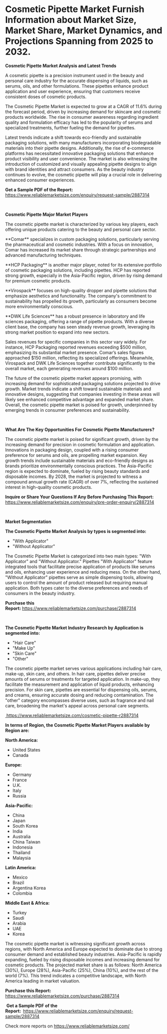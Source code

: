 <p><h1>Cosmetic Pipette Market Furnish Information about Market Size, Market Share, Market Dynamics, and Projections Spanning from 2025 to 2032.</h1></p><p><strong>Cosmetic Pipette Market Analysis and Latest Trends</strong></p>
<p><p>A cosmetic pipette is a precision instrument used in the beauty and personal care industry for the accurate dispensing of liquids, such as serums, oils, and other formulations. These pipettes enhance product application and user experience, ensuring that customers receive consistent doses of cosmetic products. </p><p>The Cosmetic Pipette Market is expected to grow at a CAGR of 11.6% during the forecast period, driven by increasing demand for skincare and cosmetic products worldwide. The rise in consumer awareness regarding ingredient quality and formulation efficacy has led to the popularity of serums and specialized treatments, further fueling the demand for pipettes. </p><p>Latest trends indicate a shift towards eco-friendly and sustainable packaging solutions, with many manufacturers incorporating biodegradable materials into their pipette designs. Additionally, the rise of e-commerce platforms has necessitated innovative packaging solutions that enhance product visibility and user convenience. The market is also witnessing the introduction of customized and visually appealing pipette designs to align with brand identities and attract consumers. As the beauty industry continues to evolve, the cosmetic pipette will play a crucial role in delivering enhanced consumer experiences.</p></p>
<p><strong>Get a Sample PDF of the Report:&nbsp;</strong> <a href="https://www.reliablemarketsize.com/enquiry/request-sample/2887314?utm_campaign=2459&utm_medium=2&utm_source=Github&utm_content=ia&utm_term=14032025&utm_id=cosmetic-pipette">https://www.reliablemarketsize.com/enquiry/request-sample/2887314</a></p>
<p>&nbsp;</p>
<p><strong>Cosmetic Pipette Major Market Players</strong></p>
<p><p>The cosmetic pipette market is characterized by various key players, each offering unique products catering to the beauty and personal care sector. </p><p>**Comar** specializes in custom packaging solutions, particularly serving the pharmaceutical and cosmetic industries. With a focus on innovation, Comar has increased its market share through strategic partnerships and advanced manufacturing techniques.</p><p>**HCP Packaging** is another major player, noted for its extensive portfolio of cosmetic packaging solutions, including pipettes. HCP has reported strong growth, especially in the Asia-Pacific region, driven by rising demand for premium cosmetic products.</p><p>**Virospack** focuses on high-quality dropper and pipette solutions that emphasize aesthetics and functionality. The company's commitment to sustainability has propelled its growth, particularly as consumers become more environmentally conscious.</p><p>**DWK Life Sciences** has a robust presence in laboratory and life sciences packaging, offering a range of pipette products. With a diverse client base, the company has seen steady revenue growth, leveraging its strong market position to expand into new sectors.</p><p>Sales revenues for specific companies in this sector vary widely. For instance, HCP Packaging reported revenues exceeding $500 million, emphasizing its substantial market presence. Comar’s sales figures approached $150 million, reflecting its specialized offerings. Meanwhile, Virospack and DWK Life Sciences together contribute significantly to the overall market, each generating revenues around $100 million.</p><p>The future of the cosmetic pipette market appears promising, with increasing demand for sophisticated packaging solutions projected to drive growth. Market trends indicate a shift toward sustainable materials and innovative designs, suggesting that companies investing in these areas will likely see enhanced competitive advantage and expanded market share. Overall, the cosmetic pipette market is poised for growth, underpinned by emerging trends in consumer preferences and sustainability.</p></p>
<p>&nbsp;</p>
<p><strong>What Are The Key Opportunities For Cosmetic Pipette Manufacturers?</strong></p>
<p><p>The cosmetic pipette market is poised for significant growth, driven by the increasing demand for precision in cosmetic formulation and application. Innovations in packaging design, coupled with a rising consumer preference for serums and oils, are propelling market expansion. Key growth trends include sustainable materials and eco-friendly designs as brands prioritize environmentally conscious practices. The Asia-Pacific region is expected to dominate, fueled by rising beauty standards and disposable incomes. By 2028, the market is projected to witness a compound annual growth rate (CAGR) of over 7%, reflecting the sustained interest in high-quality cosmetic products.</p></p>
<p><strong>Inquire or Share Your Questions If Any Before Purchasing This Report:</strong> <a href="https://www.reliablemarketsize.com/enquiry/pre-order-enquiry/2887314?utm_campaign=2459&utm_medium=2&utm_source=Github&utm_content=ia&utm_term=14032025&utm_id=cosmetic-pipette">https://www.reliablemarketsize.com/enquiry/pre-order-enquiry/2887314</a></p>
<p>&nbsp;</p>
<p><strong>Market Segmentation</strong></p>
<p><strong>The Cosmetic Pipette Market Analysis by types is segmented into:</strong></p>
<p><ul><li>"With Applicator"</li><li>"Without Applicator"</li></ul></p>
<p><p>The Cosmetic Pipette Market is categorized into two main types: "With Applicator" and "Without Applicator." Pipettes "With Applicator" feature integrated tools that facilitate precise application of products like serums and oils, enhancing user experience and reducing mess. On the other hand, "Without Applicator" pipettes serve as simple dispensing tools, allowing users to control the amount of product released but requiring manual application. Both types cater to the diverse preferences and needs of consumers in the beauty industry.</p></p>
<p><strong>Purchase this Report:&nbsp;</strong><a href="https://www.reliablemarketsize.com/purchase/2887314?utm_campaign=2459&utm_medium=2&utm_source=Github&utm_content=ia&utm_term=14032025&utm_id=cosmetic-pipette">https://www.reliablemarketsize.com/purchase/2887314</a></p>
<p>&nbsp;</p>
<p><strong>The Cosmetic Pipette Market Industry Research by Application is segmented into:</strong></p>
<p><ul><li>"Hair Care"</li><li>"Make Up"</li><li>"Skin Care"</li><li>"Other"</li></ul></p>
<p><p>The cosmetic pipette market serves various applications including hair care, make-up, skin care, and others. In hair care, pipettes deliver precise amounts of serums or treatments for targeted application. In make-up, they facilitate the measurement and application of liquid products, enhancing precision. For skin care, pipettes are essential for dispensing oils, serums, and creams, ensuring accurate dosing and reducing contamination. The "other" category encompasses diverse uses, such as fragrance and nail care, broadening the market's appeal across personal care segments.</p></p>
<p><a href="https://www.reliablemarketsize.com/cosmetic-pipette-r2887314?utm_campaign=2459&utm_medium=2&utm_source=Github&utm_content=ia&utm_term=14032025&utm_id=cosmetic-pipette">&nbsp;https://www.reliablemarketsize.com/cosmetic-pipette-r2887314</a></p>
<p><strong>In terms of Region, the Cosmetic Pipette Market Players available by Region are:</strong></p>
<p>
    <p> <strong> North America: </strong>
        <ul>
            <li>United States</li>
            <li>Canada</li>
        </ul>
        </p> 
    <p> <strong> Europe: </strong>
        <ul>
            <li>Germany</li>
            <li>France</li>
            <li>U.K.</li>
            <li>Italy</li>
            <li>Russia</li>
        </ul>
        </p> 
    <p> <strong> Asia-Pacific: </strong>
        <ul>
            <li>China</li>
            <li>Japan</li>
            <li>South Korea</li>
            <li>India</li>
            <li>Australia</li>
            <li>China Taiwan</li>
            <li>Indonesia</li>
            <li>Thailand</li>
            <li>Malaysia</li>
        </ul>
        </p> 
    <p> <strong> Latin America: </strong>
        <ul>
            <li>Mexico</li>
            <li>Brazil</li>
            <li>Argentina Korea</li>
            <li>Colombia</li>
        </ul>
        </p> 
    <p> <strong> Middle East & Africa: </strong>
        <ul>
            <li>Turkey</li>
            <li>Saudi</li>
            <li>Arabia</li>
            <li>UAE</li>
            <li>Korea</li>
        </ul>
    </p>
    </p>
<p><p>The cosmetic pipette market is witnessing significant growth across regions, with North America and Europe expected to dominate due to strong consumer demand and established beauty industries. Asia-Pacific is rapidly expanding, fueled by rising disposable incomes and increasing demand for cosmetic products. The projected market share is as follows: North America (30%), Europe (28%), Asia-Pacific (25%), China (10%), and the rest of the world (7%). This trend indicates a competitive landscape, with North America leading in market valuation.</p></p>
<p><strong>Purchase this Report: </strong><a href="https://www.reliablemarketsize.com/purchase/2887314?utm_campaign=2459&utm_medium=2&utm_source=Github&utm_content=ia&utm_term=14032025&utm_id=cosmetic-pipette">https://www.reliablemarketsize.com/purchase/2887314</a></p>
<p>&nbsp;<strong>Get a Sample PDF of the Report:&nbsp;&nbsp;</strong><a href="https://www.reliablemarketsize.com/enquiry/request-sample/2887314?utm_campaign=2459&utm_medium=2&utm_source=Github&utm_content=ia&utm_term=14032025&utm_id=cosmetic-pipette">https://www.reliablemarketsize.com/enquiry/request-sample/2887314</a></p>
<p><strong></strong></p>
<p>Check more reports on <a href="https://www.reliablemarketsize.com/?utm_campaign=2459&utm_medium=2&utm_source=Github&utm_content=ia&utm_term=14032025&utm_id=cosmetic-pipette">https://www.reliablemarketsize.com/</a></p>